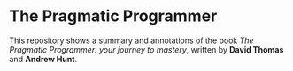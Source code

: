 # The Pragmatic Programmer

This repository shows a summary and annotations of the book _The Pragmatic Programmer: your journey to mastery_, written by **David Thomas** and **Andrew Hunt**.
